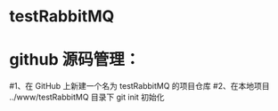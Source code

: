 # testRabbitMQ
# github 源码管理：
#1、在 GitHub 上新建一个名为 testRabbitMQ 的项目仓库
#2、在本地项目 ../www/testRabbitMQ 目录下 git init 初始化
